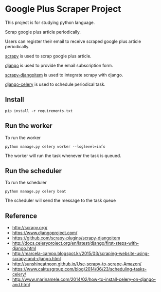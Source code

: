 # Google Plus Scraper Project

This project is for studying python language.

Scrap google plus article periodically.

Users can register their email to receive scraped google plus article periodically.

[scrapy](http://scrapy.org/) is used to scrap google plus article.

[django](https://www.djangoproject.com/) is used to provide the email subscription form.

[scrapy-djangoitem](https://github.com/scrapy-plugins/scrapy-djangoitem) is used to integrate scrapy with django.

[django-celery](http://docs.celeryproject.org/en/latest/django/first-steps-with-django.html) is used to schedule periodical task. 

## Install
```
pip install -r requirements.txt
```

## Run the worker
To run the worker
```
python manage.py celery worker --loglevel=info
```
The worker will run the task whenever the task is queued.

## Run the scheduler
To run the scheduler
```
python manage.py celery beat
```
The scheduler will send the message to the task queue

## Reference

* http://scrapy.org/
* https://www.djangoproject.com/
* https://github.com/scrapy-plugins/scrapy-djangoitem
* http://docs.celeryproject.org/en/latest/django/first-steps-with-django.html
* http://marcela-campo.blogspot.kr/2015/03/scraping-website-using-scrapy-and-django.html
* http://sunshineatnoon.github.io/Use-scrapy-to-scrape-Amazon/
* https://www.caktusgroup.com/blog/2014/06/23/scheduling-tasks-celery/
* http://www.marinamele.com/2014/02/how-to-install-celery-on-django-and.html
